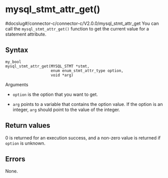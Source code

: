 mysql_stmt_attr_get() 
==========================================
#docslug#/connector-c/connector-c/V2.0.0/mysql_stmt_attr_get
You can call the `mysql_stmt_attr_get()` function to get the current value for a statement attribute. 

Syntax 
---------------------------

```unknow
my_bool
mysql_stmt_attr_get(MYSQL_STMT *stmt,
                    enum enum_stmt_attr_type option,
                    void *arg)
```



Arguments

* `option` is the option that you want to get.

  

* `arg` points to a variable that contains the option value. If the option is an integer, `arg` should point to the value of the integer.

  




Return values 
----------------------------------

0 is returned for an execution success, and a non-zero value is returned if `option` is unknown.

Errors 
---------------------------

None.

